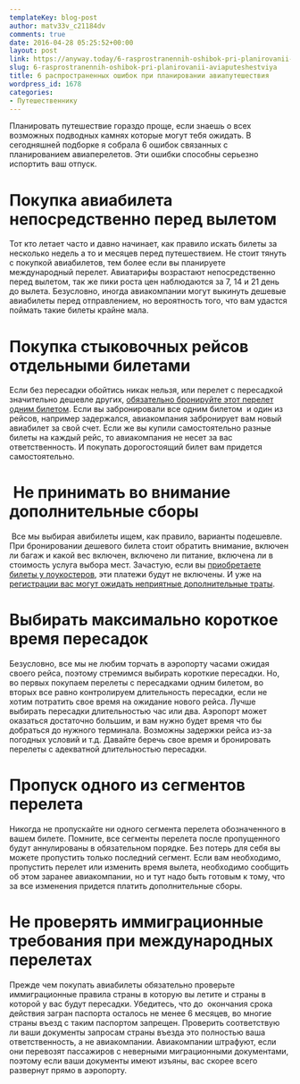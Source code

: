 ```yaml
---
templateKey: blog-post
author: matv33v_c21184dv
comments: true
date: 2016-04-28 05:25:52+00:00
layout: post
link: https://anyway.today/6-rasprostranennih-oshibok-pri-planirovanii-aviaputeshestviya/
slug: 6-rasprostranennih-oshibok-pri-planirovanii-aviaputeshestviya
title: 6 распространенных ошибок при планировании авиапутешествия
wordpress_id: 1678
categories:
- Путешественнику
---
```


Планировать путешествие гораздо проще, если знаешь о всех возможных подводных камнях которые могут тебя ожидать. В сегодняшней подборке я собрала 6 ошибок связанных с планированием авиаперелетов. Эти ошибки способны серьезно испортить ваш отпуск.




<!-- more -->





# Покупка авиабилета непосредственно перед вылетом




Тот кто летает часто и давно начинает, как правило искать билеты за несколько недель а то и месяцев перед путешествием. Не стоит тянуть с покупкой авиабилетов, тем более если вы планируете международный перелет. Авиатарифы возрастают непосредственно перед вылетом, так же пики роста цен наблюдаются за 7, 14 и 21 день до вылета. Безусловно, иногда авиакомпании могут выкинуть дешевые авиабилеты перед отправлением, но вероятность того, что вам удастся поймать такие билеты крайне мала.





# Покупка стыковочных рейсов отдельными билетами




Если без пересадки обойтись никак нельзя, или перелет с пересадкой значительно дешевле других, [обязательно бронируйте этот перелет одним билетом](https://anyway.today/chto-delat-esli-vi-opozdali-na-stikovochnii-reis/). Если вы забронировали все одним билетом  и один из рейсов, например задержался, авиакомпания забронирует вам новый авиабилет за свой счет. Если же вы купили самостоятельно разные билеты на каждый рейс, то авиакомпания не несет за вас ответственность. И покупать дорогостоящий билет вам придется самостоятельно.





#  Не принимать во внимание дополнительные сборы




 Все мы выбирая авибилеты ищем, как правило, варианты подешевле. При бронировании дешевого билета стоит обратить внимание, включен ли багаж и какой вес включен, включено ли питание, включена ли в стоимость услуга выбора мест. Зачастую, если вы [приобретаете билеты у лоукостеров](https://anyway.today/kak-ne-pereplatit-pokupaya-aviabilet-u-lowcostera/), эти платежи будут не включены. И уже на[ регистрации вас могут ожидать неприятные дополнительные траты](https://anyway.today/kak-mi-letali-c-loukosterami/).





# Выбирать максимально короткое время пересадок




Безусловно, все мы не любим торчать в аэропорту часами ожидая своего рейса, поэтому стремимся выбирать короткие пересадки. Но, во первых покупаем перелеты с пересадками одним билетом, во вторых все равно контролируем длительность пересадки, если не хотим потратить свое время на ожидание нового рейса. Лучше выбирать пересадки длительностью час или два. Аэропорт может оказаться достаточно большим, и вам нужно будет время что бы добраться до нужного терминала. Возможны задержки рейса из-за погодных условий и т.д. Давайте беречь свое время и бронировать перелеты с адекватной длительностью пересадки.





# Пропуск одного из сегментов перелета




Никогда не пропускайте ни одного сегмента перелета обозначенного в вашем билете. Помните, все сегменты перелета после пропущенного будут аннулированы в обязательном порядке. Без потерь для себя вы можете пропустить только последний сегмент. Если вам необходимо, пропустить перелет или изменить время вылета, необходимо сообщить об этом заранее авиакомпании, но и тут надо быть готовым к тому, что за все изменения придется платить дополнительные сборы.





# Не проверять иммиграционные требования при международных перелетах




Прежде чем покупать авиабилеты обязательно проверьте иммиграционные правила страны в которую вы летите и страны в которой у вас будут пересадки. Убедитесь, что до  окончания срока действия загран паспорта осталось не менее 6 месяцев, во многие страны въезд с таким паспортом запрещен. Проверить соответствую ли ваши документы запросам страны въезда это полностью ваша ответственность, а не авиакомпании. Авиакомпании штрафуют, если они перевозят пассажиров с неверными миграционными документами, поэтому если ваши документы имеют изъяны, вас скорее всего развернут прямо в аэропорту.
